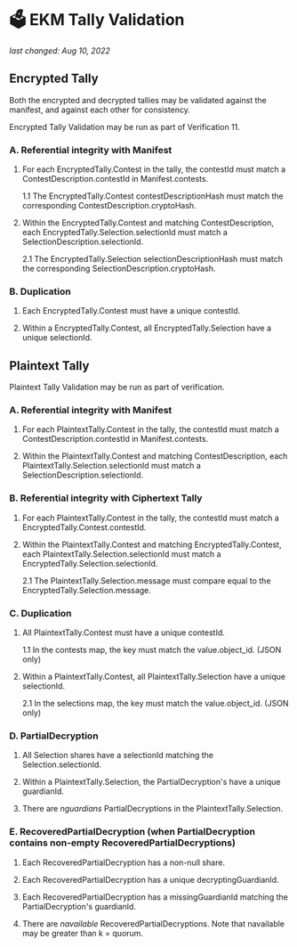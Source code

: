 # 🗳 EKM Tally Validation
_last changed: Aug 10, 2022_

## Encrypted Tally

Both the encrypted and decrypted tallies may be validated against the manifest,
and against each other for consistency.

Encrypted Tally Validation may be run as part of Verification 11.

### A. Referential integrity with Manifest

1. For each EncryptedTally.Contest in the tally, the contestId must match a ContestDescription.contestId in Manifest.contests.

   1.1 The EncryptedTally.Contest contestDescriptionHash must match the corresponding ContestDescription.cryptoHash.
   
2. Within the EncryptedTally.Contest and matching ContestDescription, each EncryptedTally.Selection.selectionId must match a SelectionDescription.selectionId.
   
   2.1 The EncryptedTally.Selection selectionDescriptionHash must match the corresponding SelectionDescription.cryptoHash.

### B. Duplication

1. Each EncryptedTally.Contest must have a unique contestId.

2. Within a EncryptedTally.Contest, all EncryptedTally.Selection have a unique selectionId. 


## Plaintext Tally

Plaintext Tally Validation may be run as part of verification.

### A. Referential integrity with Manifest

1. For each PlaintextTally.Contest in the tally, the contestId must match a ContestDescription.contestId in Manifest.contests.
   
2. Within the PlaintextTally.Contest and matching ContestDescription, each PlaintextTally.Selection.selectionId must match a SelectionDescription.selectionId.

### B. Referential integrity with Ciphertext Tally

1. For each PlaintextTally.Contest in the tally, the contestId must match a EncryptedTally.Contest.contestId.
   
2. Within the PlaintextTally.Contest and matching EncryptedTally.Contest, each PlaintextTally.Selection.selectionId must match a EncryptedTally.Selection.selectionId.

   2.1 The PlaintextTally.Selection.message must compare equal to the EncryptedTally.Selection.message.
   
### C. Duplication

1. All PlaintextTally.Contest must have a unique contestId. 

   1.1 In the contests map, the key must match the value.object_id.  (JSON only)

2. Within a PlaintextTally.Contest, all PlaintextTally.Selection have a unique selectionId. 

    2.1 In the selections map, the key must match the value.object_id. (JSON only)

### D. PartialDecryption

1. All Selection shares have a selectionId matching the Selection.selectionId.

2. Within a PlaintextTally.Selection, the PartialDecryption's have a unique guardianId. 

3. There are _nguardians_ PartialDecryptions in the PlaintextTally.Selection.

### E. RecoveredPartialDecryption (when PartialDecryption contains non-empty RecoveredPartialDecryptions)

1. Each RecoveredPartialDecryption has a non-null share.

2. Each RecoveredPartialDecryption has a unique decryptingGuardianId. 

3. Each RecoveredPartialDecryption has a missingGuardianId matching the PartialDecryption's guardianId.

4. There are _navailable_ RecoveredPartialDecryptions. Note that navailable may be greater than k = quorum.
 